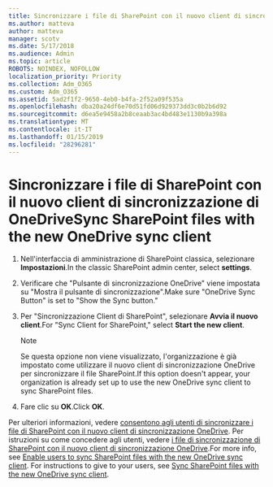 ```yaml
---
title: Sincronizzare i file di SharePoint con il nuovo client di sincronizzazione di OneDrive
ms.author: matteva
author: matteva
manager: scotv
ms.date: 5/17/2018
ms.audience: Admin
ms.topic: article
ROBOTS: NOINDEX, NOFOLLOW
localization_priority: Priority
ms.collection: Adm_O365
ms.custom: Adm_O365
ms.assetid: 5ad2f1f2-9650-4eb0-b4fa-2f52a09f535a
ms.openlocfilehash: dba20a24df6e70d51fd06d929373dd3c0b2b6d92
ms.sourcegitcommit: d6ea5e9458a2b8ceaab3ac4bd483e1130b9a398a
ms.translationtype: MT
ms.contentlocale: it-IT
ms.lasthandoff: 01/15/2019
ms.locfileid: "28296281"
---
```

# <a name="sync-sharepoint-files-with-the-new-onedrive-sync-client"></a><span data-ttu-id="f9fdd-102">Sincronizzare i file di SharePoint con il nuovo client di sincronizzazione di OneDrive</span><span class="sxs-lookup"><span data-stu-id="f9fdd-102">Sync SharePoint files with the new OneDrive sync client</span></span>

1. <span data-ttu-id="f9fdd-103">Nell'interfaccia di amministrazione di SharePoint classica, selezionare **Impostazioni**.</span><span class="sxs-lookup"><span data-stu-id="f9fdd-103">In the classic SharePoint admin center, select **settings**.</span></span>
    
2. <span data-ttu-id="f9fdd-104">Verificare che "Pulsante di sincronizzazione OneDrive" viene impostata su "Mostra il pulsante di sincronizzazione".</span><span class="sxs-lookup"><span data-stu-id="f9fdd-104">Make sure "OneDrive Sync Button" is set to "Show the Sync button."</span></span>
    
3. <span data-ttu-id="f9fdd-105">Per "Sincronizzazione Client di SharePoint", selezionare **Avvia il nuovo client**.</span><span class="sxs-lookup"><span data-stu-id="f9fdd-105">For "Sync Client for SharePoint," select **Start the new client**.</span></span>
    
    > [!NOTE]
    > <span data-ttu-id="f9fdd-106">Se questa opzione non viene visualizzato, l'organizzazione è già impostato come utilizzare il nuovo client di sincronizzazione OneDrive per sincronizzare il file SharePoint.</span><span class="sxs-lookup"><span data-stu-id="f9fdd-106">If this option doesn't appear, your organization is already set up to use the new OneDrive sync client to sync SharePoint files.</span></span> 
  
4. <span data-ttu-id="f9fdd-107">Fare clic su **OK**.</span><span class="sxs-lookup"><span data-stu-id="f9fdd-107">Click **OK**.</span></span>
    
<span data-ttu-id="f9fdd-p101">Per ulteriori informazioni, vedere [consentono agli utenti di sincronizzare i file di SharePoint con il nuovo client di sincronizzazione OneDrive](https://go.microsoft.com/fwlink/?linkid=866433). Per istruzioni su come concedere agli utenti, vedere [i file di sincronizzazione di SharePoint con il nuovo client di sincronizzazione OneDrive](https://go.microsoft.com/fwlink/?linkid=866427).</span><span class="sxs-lookup"><span data-stu-id="f9fdd-p101">For more info, see [Enable users to sync SharePoint files with the new OneDrive sync client](https://go.microsoft.com/fwlink/?linkid=866433). For instructions to give to your users, see [Sync SharePoint files with the new OneDrive sync client](https://go.microsoft.com/fwlink/?linkid=866427).</span></span>
  

